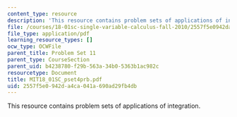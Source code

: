 ```yaml
---
content_type: resource
description: 'This resource contains problem sets of applications of integration. '
file: /courses/18-01sc-single-variable-calculus-fall-2010/2557f5e0942da4ca041a690ad29fb4db_MIT18_01SC_pset4prb.pdf
file_type: application/pdf
learning_resource_types: []
ocw_type: OCWFile
parent_title: Problem Set 11
parent_type: CourseSection
parent_uid: b4238780-f29b-563a-34b0-5363b1ac982c
resourcetype: Document
title: MIT18_01SC_pset4prb.pdf
uid: 2557f5e0-942d-a4ca-041a-690ad29fb4db
---
```

This resource contains problem sets of applications of integration. 

